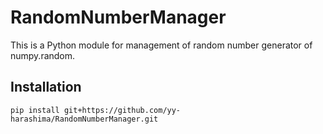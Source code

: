 # RandomNumberManager
This is a Python module for management of random number generator of numpy.random.
## Installation
```
pip install git+https://github.com/yy-harashima/RandomNumberManager.git
```